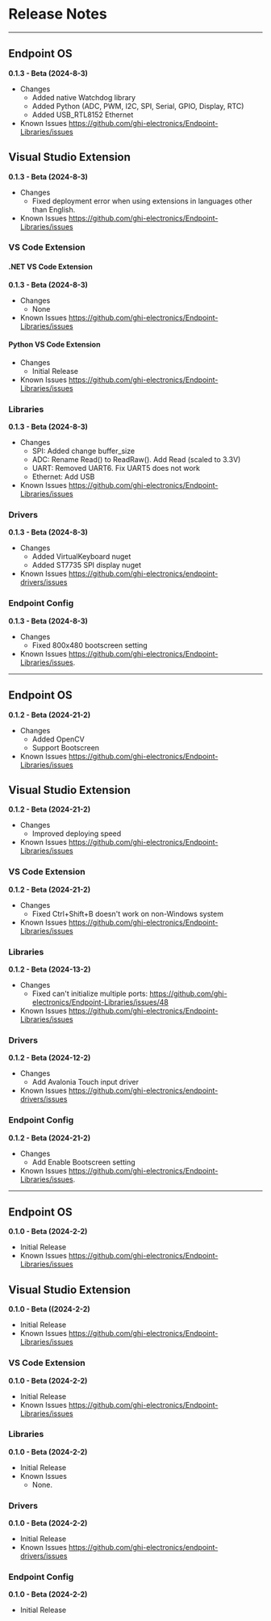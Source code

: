 # Release Notes

---

## Endpoint OS

**0.1.3 - Beta (2024-8-3)**

- Changes
    - Added native Watchdog library
	- Added Python (ADC, PWM, I2C, SPI, Serial, GPIO, Display, RTC)
	- Added USB_RTL8152 Ethernet
- Known Issues
    https://github.com/ghi-electronics/Endpoint-Libraries/issues
	
## Visual Studio Extension

**0.1.3 - Beta (2024-8-3)**

- Changes
	- Fixed deployment error when using extensions in languages other than English.
- Known Issues
    https://github.com/ghi-electronics/Endpoint-Libraries/issues

### VS Code Extension

#### .NET VS Code Extension
**0.1.3 - Beta (2024-8-3)**

- Changes
    - None
- Known Issues
    https://github.com/ghi-electronics/Endpoint-Libraries/issues
	
#### Python VS Code Extension
- Changes
    - Initial Release
- Known Issues
    https://github.com/ghi-electronics/Endpoint-Libraries/issues

### Libraries

**0.1.3 - Beta (2024-8-3)**

- Changes
    - SPI: Added change buffer_size 
	- ADC: Rename Read() to ReadRaw(). Add Read (scaled to 3.3V)
	- UART: Removed UART6. Fix UART5 does not work
	- Ethernet: Add USB
- Known Issues
    https://github.com/ghi-electronics/Endpoint-Libraries/issues

### Drivers

**0.1.3 - Beta (2024-8-3)**

- Changes
    - Added VirtualKeyboard nuget
	- Added ST7735 SPI display nuget
- Known Issues
    https://github.com/ghi-electronics/endpoint-drivers/issues

### Endpoint Config

**0.1.3 - Beta (2024-8-3)**

- Changes
    - Fixed 800x480 bootscreen setting
- Known Issues
    https://github.com/ghi-electronics/Endpoint-Libraries/issues.
	
---


## Endpoint OS

**0.1.2 - Beta (2024-21-2)**

- Changes
    - Added OpenCV
	- Support Bootscreen
- Known Issues
    https://github.com/ghi-electronics/Endpoint-Libraries/issues
	
## Visual Studio Extension

**0.1.2 - Beta (2024-21-2)**

- Changes
    - Improved deploying speed
- Known Issues
    https://github.com/ghi-electronics/Endpoint-Libraries/issues

### VS Code Extension

**0.1.2 - Beta (2024-21-2)**

- Changes
    - Fixed Ctrl+Shift+B doesn't work on non-Windows system
- Known Issues
    https://github.com/ghi-electronics/Endpoint-Libraries/issues

### Libraries

**0.1.2 - Beta (2024-13-2)**

- Changes
    - Fixed can't initialize multiple ports: https://github.com/ghi-electronics/Endpoint-Libraries/issues/48
- Known Issues
    https://github.com/ghi-electronics/Endpoint-Libraries/issues

### Drivers

**0.1.2 - Beta (2024-12-2)**

- Changes
    - Add Avalonia Touch input driver
- Known Issues
    https://github.com/ghi-electronics/endpoint-drivers/issues

### Endpoint Config

**0.1.2 - Beta (2024-21-2)**

- Changes
    - Add Enable Bootscreen setting
- Known Issues
    https://github.com/ghi-electronics/Endpoint-Libraries/issues.
	
---

## Endpoint OS

**0.1.0 - Beta (2024-2-2)**

- Initial Release
- Known Issues
    https://github.com/ghi-electronics/Endpoint-Libraries/issues

## Visual Studio Extension

**0.1.0 - Beta ((2024-2-2)**

- Initial Release
- Known Issues
    https://github.com/ghi-electronics/Endpoint-Libraries/issues

### VS Code Extension

**0.1.0 - Beta (2024-2-2)**

- Initial Release
- Known Issues
    https://github.com/ghi-electronics/Endpoint-Libraries/issues

### Libraries

**0.1.0 - Beta (2024-2-2)**

- Initial Release
- Known Issues
    - None.

### Drivers
	
**0.1.0 - Beta (2024-2-2)**

- Initial Release
- Known Issues
    https://github.com/ghi-electronics/endpoint-drivers/issues

### Endpoint Config

**0.1.0 - Beta (2024-2-2)**

- Initial Release

